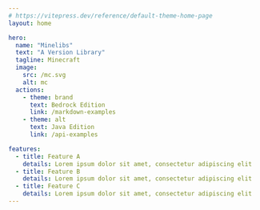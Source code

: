 ```yaml
---
# https://vitepress.dev/reference/default-theme-home-page
layout: home

hero:
  name: "Minelibs"
  text: "A Version Library"
  tagline: Minecraft
  image:
    src: /mc.svg
    alt: mc
  actions:
    - theme: brand
      text: Bedrock Edition
      link: /markdown-examples
    - theme: alt
      text: Java Edition
      link: /api-examples

features:
  - title: Feature A
    details: Lorem ipsum dolor sit amet, consectetur adipiscing elit
  - title: Feature B
    details: Lorem ipsum dolor sit amet, consectetur adipiscing elit
  - title: Feature C
    details: Lorem ipsum dolor sit amet, consectetur adipiscing elit
---
```


